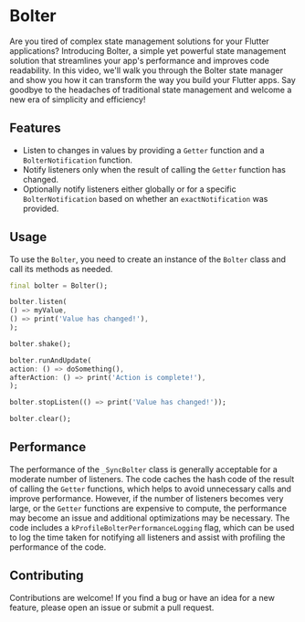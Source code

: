 # Bolter
Are you tired of complex state management solutions for your Flutter applications? Introducing Bolter, a simple yet powerful state management solution that streamlines your app's performance and improves code readability. In this video, we'll walk you through the Bolter state manager and show you how it can transform the way you build your Flutter apps. Say goodbye to the headaches of traditional state management and welcome a new era of simplicity and efficiency!

## Features

- Listen to changes in values by providing a `Getter` function and a `BolterNotification` function.
- Notify listeners only when the result of calling the `Getter` function has changed.
- Optionally notify listeners either globally or for a specific `BolterNotification` based on whether an `exactNotification` was provided.
## Usage

To use the `Bolter`, you need to create an instance of the `Bolter` class and call its methods as needed.
```dart
final bolter = Bolter();

bolter.listen(
() => myValue,
() => print('Value has changed!'),
);

bolter.shake();

bolter.runAndUpdate(
action: () => doSomething(),
afterAction: () => print('Action is complete!'),
);

bolter.stopListen(() => print('Value has changed!'));

bolter.clear();
```

## Performance

The performance of the `_SyncBolter` class is generally acceptable for a moderate number of listeners. The code caches the hash code of the result of calling the `Getter` functions, which helps to avoid unnecessary calls and improve performance. However, if the number of listeners becomes very large, or the `Getter` functions are expensive to compute, the performance may become an issue and additional optimizations may be necessary. The code includes a `kProfileBolterPerformanceLogging` flag, which can be used to log the time taken for notifying all listeners and assist with profiling the performance of the code.

## Contributing

Contributions are welcome! If you find a bug or have an idea for a new feature, please open an issue or submit a pull request.
